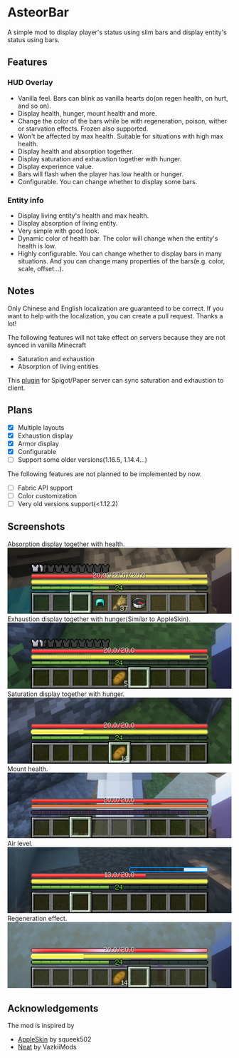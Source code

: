 # AsteorBar

A simple mod to display player's status using slim bars and display entity's status using bars.

## Features

### HUD Overlay

- Vanilla feel. Bars can blink as vanilla hearts do(on regen health, on hurt, and so on).
- Display health, hunger, mount health and more.
- Change the color of the bars while be with regeneration, poison, wither or starvation effects. Frozen also supported.
- Won't be affected by max health. Suitable for situations with high max health.
- Display health and absorption together.
- Display saturation and exhaustion together with hunger.
- Display experience value.
- Bars will flash when the player has low health or hunger.
- Configurable. You can change whether to display some bars.

### Entity info

- Display living entity's health and max health.
- Display absorption of living entity.
- Very simple with good look.
- Dynamic color of health bar. The color will change when the entity's health is low.
- Highly configurable. You can change whether to display bars in many situations. And you can change many properties of the bars(e.g. color,
  scale, offset...).

## Notes

Only Chinese and English localization are guaranteed to be correct. If you want to help with the localization, you can create a pull
request.
Thanks a lot!

The following features will not take effect on servers because they are not synced in vanilla Minecraft

- Saturation and exhaustion
- Absorption of living entities

This [plugin](https://github.com/afoxxvi/AsteorBarServer) for Spigot/Paper server can sync saturation and exhaustion to client.

## Plans

- [x] Multiple layouts
- [x] Exhaustion display
- [x] Armor display
- [x] Configurable
- [ ] Support some older versions(1.16.5, 1.14.4...)

The following features are not planned to be implemented by now.

- [ ] Fabric API support
- [ ] Color customization
- [ ] Very old versions support(<1.12.2)

## Screenshots

Absorption display together with health.
![Absorption](assets/abs.png)
Exhaustion display together with hunger(Similar to AppleSkin).
![Exhaustion](assets/exh.png)
Saturation display together with hunger.
![Saturation](assets/stv.png)
Mount health.
![Mount](assets/mnt.png)
Air level.
![Air](assets/air.png)
Regeneration effect.
![Regeneration](assets/rgn.png)

## Acknowledgements

The mod is inspired by

- [AppleSkin](https://github.com/squeek502/AppleSkin) by squeek502
- [Neat](https://github.com/VazkiiMods/Neat) by VazkiiMods